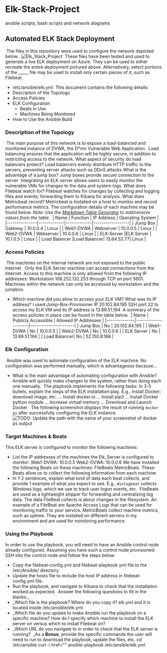 # Elk-Stack-Project
ansible scripts, bash  scripts and network diagrams
## Automated ELK Stack Deployment
​
The files in this repository were used to configure the network depicted below.
​
![Elk_Stack_Project](https://drive.google.com/file/d/1s1rGbUVWDA2J-YcoJa9a10WMmyx_-2-A/view?usp=sharing)
​
These files have been tested and used to generate a live ELK deployment on Azure. They can be used to either recreate the entire deployment pictured above. Alternatively, select portions of the _____ file may be used to install only certain pieces of it, such as Filebeat.
​
  - /etc/ansible/elk.yml
​
This document contains the following details:
- Description of the Topologu
- Access Policies
- ELK Configuration
  - Beats in Use
  - Machines Being Monitored
- How to Use the Ansible Build
​
​
### Description of the Topology
​
The main purpose of this network is to expose a load-balanced and monitored instance of DVWA, the D*mn Vulnerable Web Application.
​
Load balancing ensures that the application will be highly secure, in addition to restricting access to the network.
        What aspect of security do load balancers protect?
        Load balancers evenly distribute HTTP traffic to the servers, preventing server attacks such as DDoS attacks
        What is the advantage of a jump box?
        Jump boxes provide secure connection to the server
​
Integrating an ELK server allows users to easily monitor the vulnerable VMs for changes to the data and system logs.
        What does Filebeat watch for?
        Filebeat watches for changes by collecting and logging files and events; forwarding them to Kibana for analysis.
        What does Metricbeat record?
        Metricbeat is installed on a host to monitor and record performance metrics.
The configuration details of each machine may be found below.
_Note: Use the [Markdown Table Generator](http://www.tablesgenerator.com/markdown_tables) to add/remove values from the table_.
​
| Name          | Function    | IP Address  | Operating System |
|---------------|-------------|-------------|------------------|
| Jump Box      | Gateway     | 10.0.0.4    | Linux            |
| Web1-DVWA     | Webserver   | 10.0.0.5    | Linux            |
| Web2-DVWA     | Webserver   | 10.0.0.6    | Linux            |
| ELK-Server    |ELK Server   | 10.1.0.5    | Linux            |
| Load Balancer |Load Balancer| 13.64.52.77| Linux            |
​
### Access Policies
​
The machines on the internal network are not exposed to the public Internet.
​
Only the ELK Server machine can accept connections from the Internet. Access to this machine is only allowed from the following IP addresses:
Workstation 108.252.132.253 through TCP on port 5601.
​
Machines within the network can only be accessed by workstation and the jumpbox.
- Which machine did you allow to access your ELK VM? What was its IP address?
  I used Jump-Box-Provisioner IP 20.102.84.195 SSH port 22 to access my ELK VM and its IP address is 13.89.51.194
​
A summary of the access policies in place can be found in the table below.
​
| Name         | Publicly Accessible | Allowed IP Addresses |
|--------------|---------------------|----------------------|
| Jump Box     | No                  | 20.102.84.195        |
| Web1-DVWA    | No                  | 10.0.0.5             |
| Web2-DVWA    | No                  | 10.0.0.6             |
| ELK Server   | No                  | 13.89.51.194         |
| Load Balancer| No                  | 52.150.8.188         |
​
### Elk Configuration
​
Ansible was used to automate configuration of the ELK machine. No configuration was performed manually, which is advantageous because...
- What is the main advantage of automating configuration with Ansible?
  Ansible will quickly make changes to the system, rather than doing each one manually.
​
The playbook implements the following tasks:
In 3-5 bullets, explain the steps of the ELK installation play. E.g., install Docker; download image; etc.
... Install docker.io
... Install pip3
... Install Docker python module
... Increase virtual memory
... Download and Launch Docker
​
​
The following screenshot displays the result of running `docker ps` after successfully configuring the ELK instance.
​
![TODO: Update the path with the name of your screenshot of docker ps output](Images/docker_ps_output.png)
​
### Target Machines & Beats
This ELK server is configured to monitor the following machines:
- List the IP addresses of the machines the Elk_Server is configured to monitor:
        Web1-DVWA: 10.0.0.5
        Web2-DVWA: 10.0.0.6
We have installed the following Beats on these machines:
        FileBeats
        MetricBeats
​
These Beats allow us to collect the following information from each machine:
- In 1-2 sentences, explain what kind of data each beat collects, and provide 1 example of what you expect to see. E.g., `Winlogbeat` collects Windows logs, which we use to track user logon events, etc.
​
FileBeats are used as a lightweight shipper for forwarding and centralizing log data. The data FileBeat collects is about changes in the filesystem. An example of a FileBeat are Apache Access Logs that can be used for monitoring traffic to your service.
MetricBeats collect machine metrics, such as uptime. They are installed on different servers in my environment and are used for monitoring performance.
​
### Using the Playbook
In order to use the playbook, you will need to have an Ansible control node already configured. Assuming you have such a control node provisioned:
​
SSH into the control node and follow the steps below:
- Copy the filebeat-config.yml and filebeat-playbook.yml file to the /etc/Ansible/ directory.
- Update the hosts file to include the host IP address in filebeat-config.yml file.
- Run the playbook, and navigate to Kibana to check that the installation worked as expected.
​
Answer the following questions to fill in the blanks:_
- _Which file is the playbook? Where do you copy it? elk.yml and it is located inside /etc/ansible/elk.yml
- _Which file do you update to make Ansible run the playbook on a specific machine? How do I specify which machine to install the ELK server on versus which to install Filebeat on? 
- _Which URL do you navigate to in order to check that the ELK server is running?
​
_As a **Bonus**, provide the specific commands the user will need to run to download the playbook, update the files, etc.
cd /etc/ansible curl -i href="" ansible-playbook /etc/ansible/elk.yml
